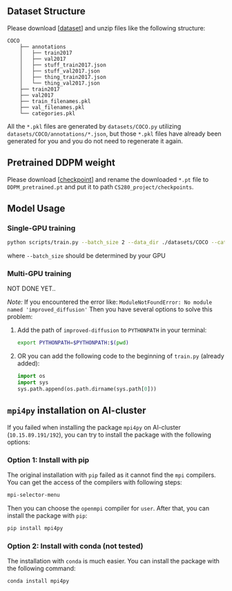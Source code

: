 ## Dataset Structure
Please download [[dataset](https://epan.shanghaitech.edu.cn/l/VFi1gQ)] and unzip files like the following structure:
```
COCO
    ├── annotations
    │   ├── train2017
    │   ├── val2017
    │   ├── stuff_train2017.json
    │   ├── stuff_val2017.json
    │   ├── thing_train2017.json
    │   └── thing_val2017.json
    ├── train2017
    ├── val2017
    ├── train_filenames.pkl
    ├── val_filenames.pkl
    └── categories.pkl
```
All the `*.pkl` files are generated by `datasets/COCO.py` utilizing `datasets/COCO/annotations/*.json`, but those `*.pkl`
files have already been generated for you and you do not need to regenerate it again.
## Pretrained DDPM weight
Please download [[checkpoint](https://openaipublic.blob.core.windows.net/diffusion/march-2021/imagenet64_uncond_100M_1500K.pt)]
and rename the downloaded `*.pt` file to `DDPM_pretrained.pt` and put it to path `CS280_project/checkpoints`.
## Model Usage
### Single-GPU training
```bash
python scripts/train.py --batch_size 2 --data_dir ./datasets/COCO --category_pickle ./datasets/COCO/categories.pkl --filename_pickle ./datasets/COCO/train_filenames.pkl --save_dir ./result --DDPM_dir ./checkpoints/DDPM_pretrained.pt
```
where ``--batch_size`` should be determined by your GPU
### Multi-GPU training
NOT DONE YET..

*Note:* If you encountered the error like:
``
ModuleNotFoundError: No module named 'improved_diffusion'
``
Then you have several options to solve this problem:
1. Add the path of `improved-diffusion` to `PYTHONPATH` in your terminal:
    ```bash
    export PYTHONPATH=$PYTHONPATH:$(pwd)
    ```
2.  OR you can add the following code to the beginning of `train.py` (already added):
    ```python
    import os
    import sys
    sys.path.append(os.path.dirname(sys.path[0]))
    ```

## `mpi4py` installation on AI-cluster
If you failed when installing the package `mpi4py` on AI-cluster (`10.15.89.191/192`), you can try to install the package with the following options:
### Option 1: Install with pip
The original installation with `pip` failed as it cannot find the `mpi` compilers. You can get the access of the compilers with following steps:
```bash
mpi-selector-menu
```
Then you can choose the `openmpi` compiler for `user`. After that, you can install the package with `pip`:
```bash
pip install mpi4py
```
### Option 2: Install with conda (not tested)
The installation with `conda` is much easier. You can install the package with the following command:
```bash
conda install mpi4py
```
